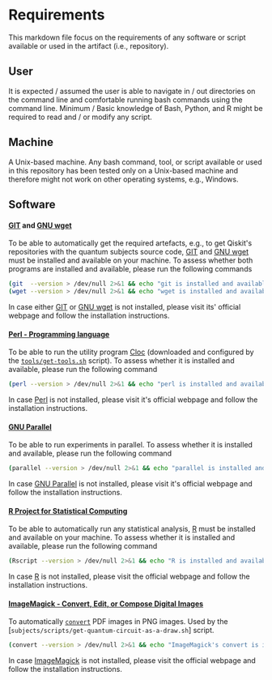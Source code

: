 # Requirements

This markdown file focus on the requirements of any software or script available or used in the artifact (i.e., repository).

## User

It is expected / assumed the user is able to navigate in / out directories on the command line and comfortable running bash commands using the command line.  Minimum / Basic knowledge of Bash, Python, and R might be required to read and / or modify any script.

## Machine

A Unix-based machine.  Any bash command, tool, or script available or used in this repository has been tested only on a Unix-based machine and therefore might not work on other operating systems, e.g., Windows.

## Software

#### [GIT](https://git-scm.com) and [GNU wget](https://www.gnu.org/software/wget)

To be able to automatically get the required artefacts, e.g., to get Qiskit's repositories with the quantum subjects source code, [GIT](https://git-scm.com) and [GNU wget](https://www.gnu.org/software/wget) must be installed and available on your machine.  To assess whether both programs are installed and available, please run the following commands

```bash
(git  --version > /dev/null 2>&1 && echo "git is installed and available")  || echo "ERROR: git is not installed or available" # (< 1 second)
(wget --version > /dev/null 2>&1 && echo "wget is installed and available") || echo "ERROR: wget is not installed or available" # (< 1 second)
```

In case either [GIT](https://git-scm.com) or [GNU wget](https://www.gnu.org/software/wget) is not installed, please visit its' official webpage and follow the installation instructions.

#### [Perl - Programming language](https://www.perl.org)

To be able to run the utility program [Cloc](https://github.com/AlDanial/cloc) (downloaded and configured by the [`tools/get-tools.sh`](tools/get-tools.sh) script).  To assess whether it is installed and available, please run the following command

```bash
(perl --version > /dev/null 2>&1 && echo "perl is installed and available") || echo "ERROR: perl is not installed or available" # (< 1 second)
```

In case [Perl](https://www.perl.org) is not installed, please visit it's official webpage and follow the installation instructions.

#### [GNU Parallel](https://www.gnu.org/software/parallel)

To be able to run experiments in parallel.  To assess whether it is installed and available, please run the following command

```bash
(parallel --version > /dev/null 2>&1 && echo "parallel is installed and available") || echo "ERROR: parallel is not installed or available" # (< 1 second)
```

In case [GNU Parallel](https://www.gnu.org/software/parallel) is not installed, please visit it's official webpage and follow the installation instructions.

#### [R Project for Statistical Computing](https://www.r-project.org)

To be able to automatically run any statistical analysis, [R](https://www.r-project.org) must be installed and available on your machine.  To assess whether it is installed and available, please run the following command

```bash
(Rscript --version > /dev/null 2>&1 && echo "R is installed and available") || echo "ERROR: R is not installed or available" # (< 1 second)
```

In case [R](https://www.r-project.org) is not installed, please visit the official webpage and follow the installation instructions.

#### [ImageMagick - Convert, Edit, or Compose Digital Images](https://imagemagick.org)

To automatically [`convert`](http://imagemagick.org/script/convert.php) PDF images in PNG images.  Used by the [`subjects/scripts/get-quantum-circuit-as-a-draw.sh`] script.

```bash
(convert --version > /dev/null 2>&1 && echo "ImageMagick's convert is installed and available") || echo "ERROR: ImageMagick is not installed or available" # (< 1 second)
```

In case [ImageMagick](https://imagemagick.org) is not installed, please visit the official webpage and follow the installation instructions.
